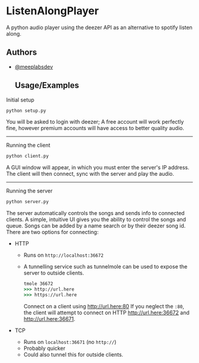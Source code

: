 # ListenAlongPlayer

A python audio player using the deezer API as an alternative to spotify listen along.

## Authors

- [@meeplabsdev](https://www.github.com/meeplabsdev)
  
  ## Usage/Examples

Initial setup

```cmd
python setup.py
```

You will be asked to login with deezer; A free account will work perfectly fine, however premium accounts will have access to better quality audio.

---

Running the client

```cmd
python client.py
```

A GUI window will appear, in which you must enter the server's IP address. The client will then connect, sync with the server and play the audio.

---

Running the server

```cmd
python server.py
```

The server automatically controls the songs and sends info to connected clients. A simple, intuitive UI gives you the ability to control the songs and queue. Songs can be added by a name search or by their deezer song id. There are two options for connecting:

- HTTP
  
  - Runs on `http://localhost:36672`
  
  - A tunnelling service such as tunnelmole can be used to expose the server to outside clients. 
    
    ```cmd
    tmole 36672
    >>> http://url.here
    >>> https://url.here
    ```
    
    Connect on a client using http://url.here:80
    If you neglect the `:80`, the client will attempt to connect on HTTP http://url.here:36672 and http://url.here:36671.

- TCP
  
  - Runs on `localhost:36671` (no `http://`)
  - Probably quicker
  - Could also tunnel this for outside clients.
